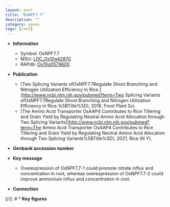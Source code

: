 ```yaml
---
layout: post
title: "OsNPF7.7"
description: ""
category: genes
tags: [root]
---
```


* **Information**  
    + Symbol: OsNPF7.7  
    + MSU: [LOC_Os10g42870](http://rice.uga.edu/cgi-bin/ORF_infopage.cgi?orf=LOC_Os10g42870)  
    + RAPdb: [Os10g0579600](http://rapdb.dna.affrc.go.jp/viewer/gbrowse_details/irgsp1?name=Os10g0579600)  

* **Publication**  
    + [Two Splicing Variants ofOsNPF7.7Regulate Shoot Branching and Nitrogen Utilization Efficiency in Rice.](http://www.ncbi.nlm.nih.gov/pubmed?term=Two Splicing Variants ofOsNPF7.7Regulate Shoot Branching and Nitrogen Utilization Efficiency in Rice.%5BTitle%5D), 2018, Front Plant Sci.
    + [The Amino Acid Transporter OsAAP4 Contributes to Rice Tillering and Grain Yield by Regulating Neutral Amino Acid Allocation through Two Splicing Variants](http://www.ncbi.nlm.nih.gov/pubmed?term=The Amino Acid Transporter OsAAP4 Contributes to Rice Tillering and Grain Yield by Regulating Neutral Amino Acid Allocation through Two Splicing Variants%5BTitle%5D), 2021, Rice (N Y).

* **Genbank accession number**  

* **Key message**  
    + Overexpression of OsNPF7.7-1 could promote nitrate influx and concentration in root, whereas overexpression of OsNPF7.7-2 could improve ammonium influx and concentration in root.

* **Connection**  

[//]: # * **Key figures**  


